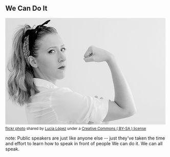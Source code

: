 ##  We Can Do It

<a title="We can do it!" href="https://flickr.com/photos/lucia_lopez/15467097068"><img src="/images/15467097068_caa83ea270.jpg" /></a><br /><small><a title="We can do it!" href="https://flickr.com/photos/lucia_lopez/15467097068">flickr photo</a> shared by <a href="https://flickr.com/people/lucia_lopez">Lucía López</a> under a <a href="https://creativecommons.org/licenses/by-sa/2.0/">Creative Commons ( BY-SA ) license</a> </small>

note:
    Public speakers are just like anyone else -- just they've
    taken the time and effort to learn how to speak in front of people 
    We can do it. We can all speak. 
